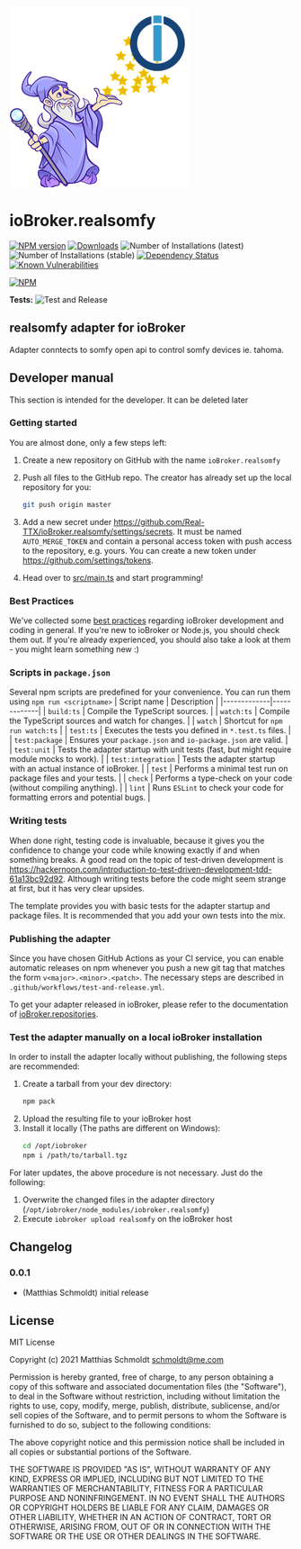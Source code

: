 ![Logo](admin/realsomfy.png)
# ioBroker.realsomfy

[![NPM version](http://img.shields.io/npm/v/iobroker.realsomfy.svg)](https://www.npmjs.com/package/iobroker.realsomfy)
[![Downloads](https://img.shields.io/npm/dm/iobroker.realsomfy.svg)](https://www.npmjs.com/package/iobroker.realsomfy)
![Number of Installations (latest)](http://iobroker.live/badges/realsomfy-installed.svg)
![Number of Installations (stable)](http://iobroker.live/badges/realsomfy-stable.svg)
[![Dependency Status](https://img.shields.io/david/Real-TTX/iobroker.realsomfy.svg)](https://david-dm.org/Real-TTX/iobroker.realsomfy)
[![Known Vulnerabilities](https://snyk.io/test/github/Real-TTX/ioBroker.realsomfy/badge.svg)](https://snyk.io/test/github/Real-TTX/ioBroker.realsomfy)

[![NPM](https://nodei.co/npm/iobroker.realsomfy.png?downloads=true)](https://nodei.co/npm/iobroker.realsomfy/)

**Tests:** ![Test and Release](https://github.com/Real-TTX/ioBroker.realsomfy/workflows/Test%20and%20Release/badge.svg)

## realsomfy adapter for ioBroker

Adapter conntects to somfy open api to control somfy devices ie. tahoma.

## Developer manual
This section is intended for the developer. It can be deleted later

### Getting started

You are almost done, only a few steps left:
1. Create a new repository on GitHub with the name `ioBroker.realsomfy`

1. Push all files to the GitHub repo. The creator has already set up the local repository for you:  
	```bash
	git push origin master
	```
1. Add a new secret under https://github.com/Real-TTX/ioBroker.realsomfy/settings/secrets. It must be named `AUTO_MERGE_TOKEN` and contain a personal access token with push access to the repository, e.g. yours. You can create a new token under https://github.com/settings/tokens.

1. Head over to [src/main.ts](src/main.ts) and start programming!

### Best Practices
We've collected some [best practices](https://github.com/ioBroker/ioBroker.repositories#development-and-coding-best-practices) regarding ioBroker development and coding in general. If you're new to ioBroker or Node.js, you should
check them out. If you're already experienced, you should also take a look at them - you might learn something new :)

### Scripts in `package.json`
Several npm scripts are predefined for your convenience. You can run them using `npm run <scriptname>`
| Script name | Description |
|-------------|-------------|
| `build:ts` | Compile the TypeScript sources. |
| `watch:ts` | Compile the TypeScript sources and watch for changes. |
| `watch` | Shortcut for `npm run watch:ts` |
| `test:ts` | Executes the tests you defined in `*.test.ts` files. |
| `test:package` | Ensures your `package.json` and `io-package.json` are valid. |
| `test:unit` | Tests the adapter startup with unit tests (fast, but might require module mocks to work). |
| `test:integration` | Tests the adapter startup with an actual instance of ioBroker. |
| `test` | Performs a minimal test run on package files and your tests. |
| `check` | Performs a type-check on your code (without compiling anything). |
| `lint` | Runs `ESLint` to check your code for formatting errors and potential bugs. |

### Writing tests
When done right, testing code is invaluable, because it gives you the 
confidence to change your code while knowing exactly if and when 
something breaks. A good read on the topic of test-driven development 
is https://hackernoon.com/introduction-to-test-driven-development-tdd-61a13bc92d92. 
Although writing tests before the code might seem strange at first, but it has very 
clear upsides.

The template provides you with basic tests for the adapter startup and package files.
It is recommended that you add your own tests into the mix.

### Publishing the adapter
Since you have chosen GitHub Actions as your CI service, you can 
enable automatic releases on npm whenever you push a new git tag that matches the form 
`v<major>.<minor>.<patch>`. The necessary steps are described in `.github/workflows/test-and-release.yml`.

To get your adapter released in ioBroker, please refer to the documentation 
of [ioBroker.repositories](https://github.com/ioBroker/ioBroker.repositories#requirements-for-adapter-to-get-added-to-the-latest-repository).

### Test the adapter manually on a local ioBroker installation
In order to install the adapter locally without publishing, the following steps are recommended:
1. Create a tarball from your dev directory:  
	```bash
	npm pack
	```
1. Upload the resulting file to your ioBroker host
1. Install it locally (The paths are different on Windows):
	```bash
	cd /opt/iobroker
	npm i /path/to/tarball.tgz
	```

For later updates, the above procedure is not necessary. Just do the following:
1. Overwrite the changed files in the adapter directory (`/opt/iobroker/node_modules/iobroker.realsomfy`)
1. Execute `iobroker upload realsomfy` on the ioBroker host

## Changelog

### 0.0.1
* (Matthias Schmoldt) initial release

## License
MIT License

Copyright (c) 2021 Matthias Schmoldt <schmoldt@me.com>

Permission is hereby granted, free of charge, to any person obtaining a copy
of this software and associated documentation files (the "Software"), to deal
in the Software without restriction, including without limitation the rights
to use, copy, modify, merge, publish, distribute, sublicense, and/or sell
copies of the Software, and to permit persons to whom the Software is
furnished to do so, subject to the following conditions:

The above copyright notice and this permission notice shall be included in all
copies or substantial portions of the Software.

THE SOFTWARE IS PROVIDED "AS IS", WITHOUT WARRANTY OF ANY KIND, EXPRESS OR
IMPLIED, INCLUDING BUT NOT LIMITED TO THE WARRANTIES OF MERCHANTABILITY,
FITNESS FOR A PARTICULAR PURPOSE AND NONINFRINGEMENT. IN NO EVENT SHALL THE
AUTHORS OR COPYRIGHT HOLDERS BE LIABLE FOR ANY CLAIM, DAMAGES OR OTHER
LIABILITY, WHETHER IN AN ACTION OF CONTRACT, TORT OR OTHERWISE, ARISING FROM,
OUT OF OR IN CONNECTION WITH THE SOFTWARE OR THE USE OR OTHER DEALINGS IN THE
SOFTWARE.